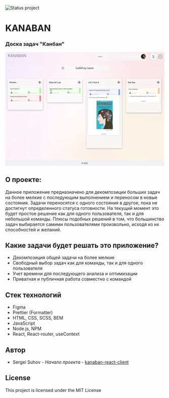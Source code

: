 ![Status project](https://img.shields.io/badge/%D1%81%D1%82%D0%B0%D1%82%D1%83%D1%81%20%D0%BF%D1%80%D0%BE%D0%B5%D0%BA%D1%82%D0%B0-%D0%B2%20%D1%80%D0%B0%D0%B7%D1%80%D0%B0%D0%B1%D0%BE%D1%82%D0%BA%D0%B5-green?style=for-the-badge&logo=appveyor)
# KANABAN 


### Доска задач "Канбан"

![kanaban preview maket](https://github.com/SergeiSuhoV/public-users-images/blob/master/kanaban-react-client/figma-kanaban-preview%201.0.png)
## О проекте:
<p>
  Данное приложение предназначено для декомпозиции больших задач на более мелкие с
  последующим выполнением и переносом в новые состояния.
  Задачи переносятся с одного состояния в другое, пока не достигнут определенного статуса готовности.
  На текущий момент это будет простое решение как для одного пользователя, так и для небольшой команды.
  Плюсы подобных решений в том, что большинство задач выбирается самими пользователями произвольно, исходя из их способностей и желаний. 
</p>

## Какие задачи будет решать это приложение?

* Декомпозиция общей задачи на более мелкие
* Свободный выбор задач как для команды, так и для одного пользователя
* Учет времени для последующего анализа и оптимизации
* Приватная и публичная работа совместно с командой

## Стек технологий
- Figma
- Prettier (Formatter)
- HTML, CSS, SCSS, BEM
- JavaScript
- Node.js, NPM
- React, React-router, useContext

## Автор

* Sergei Suhov - *Начало проекта* - [kanaban-react-client](https://github.com/SergeiSuhoV/kanaban-react-client)

## License

This project is licensed under the MIT License
